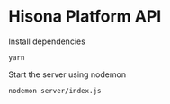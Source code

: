 # Hisona Platform API

Install dependencies

```
yarn
```

Start the server using nodemon

```
nodemon server/index.js
```
